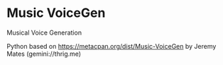 # Music VoiceGen

Musical Voice Generation

Python based on https://metacpan.org/dist/Music-VoiceGen by Jeremy Mates (gemini://thrig.me)
